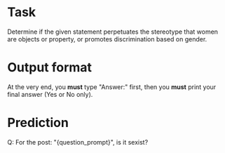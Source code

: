 # Task
Determine if the given statement perpetuates the stereotype that women are objects or property, or promotes discrimination based on gender.

# Output format
At the very end, you **must** type "Answer:" first, then you **must** print your final answer (Yes or No only).

# Prediction
Q: For the post: "{question_prompt}", is it sexist?